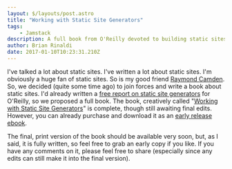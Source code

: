 ```yaml
---
layout: $/layouts/post.astro
title: "Working with Static Site Generators"
tags:
    - Jamstack
description: A full book from O'Reilly devoted to building static sites.
author: Brian Rinaldi
date: 2017-01-10T10:23:31.210Z
---
```


I've talked a lot about static sites. I've written a lot about static sites. I'm obviously a huge fan of static sites. So is my good friend [Raymond Camden](https://raymondcamden.com). So, we decided (quite some time ago) to join forces and write a book about static sites. I'd already written a [free report on static site generators](http://www.oreilly.com/web-platform/free/static-site-generators.csp) for O'Reilly, so we proposed a full book. The book, creatively called "[Working with Static Site Generators](http://shop.oreilly.com/product/0636920051879.do)" is complete, though still awaiting final edits. However, you can already purchase and download it as an [early release ebook](http://shop.oreilly.com/product/0636920051879.do#).

The final, print version of the book should be available very soon, but, as I said, it is fully written, so feel free to grab an early copy if you like. If you have any comments on it, please feel free to share (especially since any edits can still make it into the final version).